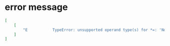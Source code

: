 # error message

```json
[
    [
        "E           TypeError: unsupported operand type(s) for *=: 'NoneType' and 'int'"
    ]
]
```
